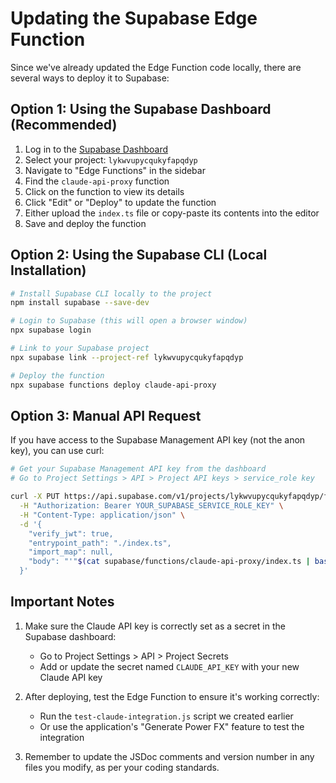 # Updating the Supabase Edge Function

Since we've already updated the Edge Function code locally, there are several ways to deploy it to Supabase:

## Option 1: Using the Supabase Dashboard (Recommended)

1. Log in to the [Supabase Dashboard](https://app.supabase.io/)
2. Select your project: `lykwvupycqukyfapqdyp`
3. Navigate to "Edge Functions" in the sidebar
4. Find the `claude-api-proxy` function
5. Click on the function to view its details
6. Click "Edit" or "Deploy" to update the function
7. Either upload the `index.ts` file or copy-paste its contents into the editor
8. Save and deploy the function

## Option 2: Using the Supabase CLI (Local Installation)

```bash
# Install Supabase CLI locally to the project
npm install supabase --save-dev

# Login to Supabase (this will open a browser window)
npx supabase login

# Link to your Supabase project
npx supabase link --project-ref lykwvupycqukyfapqdyp

# Deploy the function
npx supabase functions deploy claude-api-proxy
```

## Option 3: Manual API Request

If you have access to the Supabase Management API key (not the anon key), you can use curl:

```bash
# Get your Supabase Management API key from the dashboard
# Go to Project Settings > API > Project API keys > service_role key

curl -X PUT https://api.supabase.com/v1/projects/lykwvupycqukyfapqdyp/functions/claude-api-proxy \
  -H "Authorization: Bearer YOUR_SUPABASE_SERVICE_ROLE_KEY" \
  -H "Content-Type: application/json" \
  -d '{
    "verify_jwt": true,
    "entrypoint_path": "./index.ts",
    "import_map": null,
    "body": "'"$(cat supabase/functions/claude-api-proxy/index.ts | base64)"'"
  }'
```

## Important Notes

1. Make sure the Claude API key is correctly set as a secret in the Supabase dashboard:
   - Go to Project Settings > API > Project Secrets
   - Add or update the secret named `CLAUDE_API_KEY` with your new Claude API key

2. After deploying, test the Edge Function to ensure it's working correctly:
   - Run the `test-claude-integration.js` script we created earlier
   - Or use the application's "Generate Power FX" feature to test the integration

3. Remember to update the JSDoc comments and version number in any files you modify, as per your coding standards.
